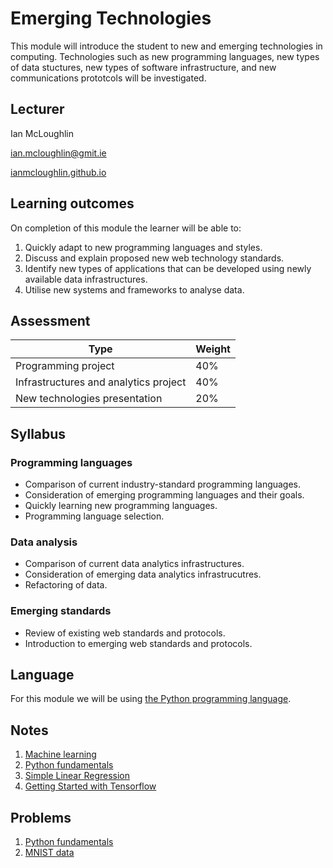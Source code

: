 # Emerging Technologies
This module will introduce the student to new and emerging technologies in computing.
Technologies such as new programming languages, new types of data stuctures, new types of software infrastructure, and new communications prototcols will be investigated.

## Lecturer
Ian McLoughlin

ian.mcloughlin@gmit.ie

[ianmcloughlin.github.io](https://ianmcloughlin.github.io)

## Learning outcomes
On completion of this module the learner will be able to:
    
1. Quickly adapt to new programming languages and styles.
2. Discuss and explain proposed new web technology standards.
3. Identify new types of applications that can be developed using newly available data infrastructures.
4. Utilise new systems and frameworks to analyse data.


## Assessment

| Type                                  | Weight |
| --------------------------------------|--------|
| Programming project                   |   40%  |
| Infrastructures and analytics project |   40%  |
| New technologies presentation         |   20%  |


## Syllabus
### Programming languages
- Comparison of current industry-standard programming languages.
- Consideration of emerging programming languages and their goals.
- Quickly learning new programming languages.
- Programming language selection.

### Data analysis
- Comparison of current data analytics infrastructures.
- Consideration of emerging data analytics infrastrucutres.
- Refactoring of data.

### Emerging standards
- Review of existing web standards and protocols.
- Introduction to emerging web standards and protocols.

## Language
For this module we will be using [the Python programming language](https://www.python.org/).


## Notes
1. [Machine learning](notes/learning.md)
2. [Python fundamentals](notebooks/python-fundamentals.ipynb)
3. [Simple Linear Regression](notebooks/simple-linear-regression.ipynb)
4. [Getting Started with Tensorflow](notebooks/tensorflow-getting-started.ipynb)


## Problems

1. [Python fundamentals](problems/python-fundamentals.md)
2. [MNIST data](problems/digits.md)